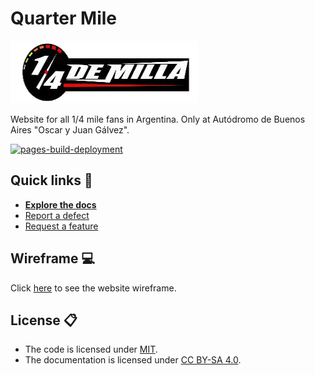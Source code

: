 # Quarter Mile

<img src="assets/logos/logo.png" alt="Logo" width="300" height="100">

Website for all 1/4 mile fans in Argentina. Only at Autódromo de Buenos Aires "Oscar y Juan Gálvez".  

[![pages-build-deployment](https://github.com/AgusSalvidio/quarter-mile/actions/workflows/pages/pages-build-deployment/badge.svg)](https://github.com/AgusSalvidio/quarter-mile/actions/workflows/pages/pages-build-deployment)

## Quick links 🚀

- [**Explore the docs**](docs/)
- [Report a defect](https://github.com/AgusSalvidio/quarter-mile/issues/new?labels=Type%3A+Defect)
- [Request a feature](https://github.com/AgusSalvidio/quarter-mile/issues/new?labels=Type%3A+Feature)

## Wireframe 💻 
Click [here](https://whimsical.com/quarter-mile-XPCNNKBftAH9a4A8Srn24j) to see the website wireframe.

## License 📋
- The code is licensed under [MIT](LICENSE).
- The documentation is licensed under [CC BY-SA 4.0](http://creativecommons.org/licenses/by-sa/4.0/).
